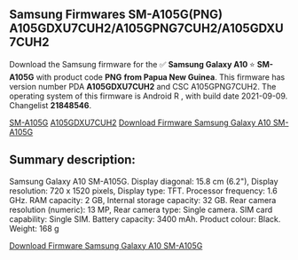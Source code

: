 <h2>Samsung Firmwares SM-A105G(PNG) A105GDXU7CUH2/A105GPNG7CUH2/A105GDXU7CUH2</h2>
Download the Samsung firmware for the ✅ <strong>Samsung Galaxy A10 </strong> ⭐ <strong>SM-A105G</strong> with product code <strong>PNG</strong> <strong> from Papua New Guinea</strong>. This firmware has version number PDA <strong>A105GDXU7CUH2</strong> and CSC A105GPNG7CUH2. The operating system of this firmware is Android R , with build date 2021-09-09. Changelist <strong>21848546</strong>.


[SM-A105G](https://samfirm.shop/samsung/model/SM-A105G)
[A105GDXU7CUH2](https://samfirm.shop/samsung/pda/A105GDXU7CUH2)
[Download Firmware Samsung Galaxy A10 SM-A105G](https://samfirm.shop/samsung/firmware/454649)
<h2>Summary description:</h2>
<p>Samsung Galaxy A10 SM-A105G. Display diagonal: 15.8 cm (6.2"), Display resolution: 720 x 1520 pixels, Display type: TFT. Processor frequency: 1.6 GHz. RAM capacity: 2 GB, Internal storage capacity: 32 GB. Rear camera resolution (numeric): 13 MP, Rear camera type: Single camera. SIM card capability: Single SIM. Battery capacity: 3400 mAh. Product colour: Black. Weight: 168 g</p>


[Download Firmware Samsung Galaxy A10 SM-A105G](https://samfirm.shop/samsung/firmware/454649)
